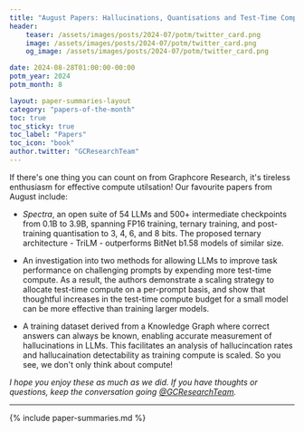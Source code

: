 ```yaml
---
title: "August Papers: Hallucinations, Quantisations and Test-Time Computations"
header:
    teaser: /assets/images/posts/2024-07/potm/twitter_card.png
    image: /assets/images/posts/2024-07/potm/twitter_card.png
    og_image: /assets/images/posts/2024-07/potm/twitter_card.png

date: 2024-08-28T01:00:00-00:00
potm_year: 2024
potm_month: 8

layout: paper-summaries-layout
category: "papers-of-the-month"
toc: true
toc_sticky: true
toc_label: "Papers"
toc_icon: "book"
author.twitter: "GCResearchTeam"
---
```


If there's one thing you can count on from Graphcore Research, it's tireless enthusiasm for effective compute utilsation!  Our favourite papers from August include:

 - _Spectra_, an open suite of 54 LLMs and 500+ intermediate checkpoints from 0.1B to 3.9B, spanning FP16 training, ternary training, and post-training quantisation to 3, 4, 6, and 8 bits. The proposed ternary architecture - TriLM - outperforms BitNet b1.58 models of similar size.

- An investigation into two methods for allowing LLMs to improve task performance on challenging prompts by expending more test-time compute. As a result, the authors demonstrate a scaling strategy to allocate test-time compute on a per-prompt basis, and show that thoughtful increases in the test-time compute budget for a small model can be more effective than training larger models.

- A training dataset derived from a Knowledge Graph where correct answers can always be known, enabling accurate measurement of hallucinations in LLMs. This facilitates an analysis of hallucincation rates and hallucaination detectability as training compute is scaled. So you see, we don't only think about compute!


_I hope you enjoy these as much as we did. If you have thoughts or questions, keep the conversation going [@GCResearchTeam](https://x.com/GCResearchTeam)._

---

{% include paper-summaries.md %}
